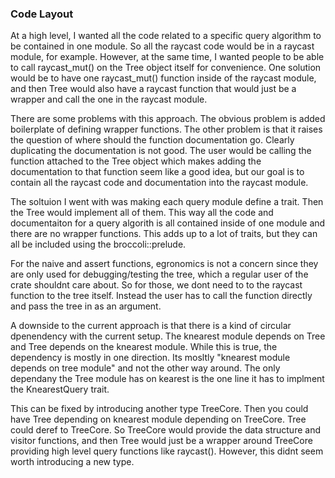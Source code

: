 
### Code Layout

At a high level, I wanted all the code related to a specific query algorithm to be contained in one module.
So all the raycast code would be in a raycast module, for example.
However, at the same time, I wanted people to be able
to call raycast_mut() on the Tree object itself for convenience. One solution would be to have one raycast_mut() function
inside of the raycast module, and then Tree would also have a raycast function that would just be a wrapper
and call the one in the raycast module.

There are some problems with this approach. The obvious problem is added boilerplate of defining wrapper functions.
The other problem is that it raises the question of where should the function
documentation go. Clearly duplicating the documentation is not good. The user would be calling the function
attached to the Tree object which makes adding the documentation to that function seem like a good idea,
but our goal is to contain all the raycast code and documentation into the raycast module.

The soltuion I went with was making each query module define a trait. Then the Tree would implement all of them.
This way all the code and documentaiton for a query algorith is all contained inside of one module and there are no wrapper functions.  This adds up to a lot of traits, but they can all be included using the broccoli::prelude.

For the naive and assert functions, egronomics is not a concern since they are only used for debugging/testing the tree,
which a regular user of the crate shouldnt care about. So for those, we dont need to to the raycast function to
the tree itself. Instead the user has to call the function directly and pass the tree in as an argument. 

A downside to the current approach is that there is a kind of circular dpenendency with the current setup. The knearest module depends on Tree and Tree depends on the knearest module. While this is true, the dependency is mostly in one direction. Its mosltly "knearest module depends on tree module" and not the other way around. The only dependany the Tree module has on kearest is the one line it has to implment the KnearestQuery trait.

This can be fixed by introducing another type TreeCore. Then you could have Tree depending on knearest module depending on TreeCore. Tree could deref to TreeCore. So TreeCore would provide the data structure and visitor functions, and then Tree would just be a wrapper around TreeCore providing high level query functions like raycast(). However, this didnt seem worth introducing a new type.
